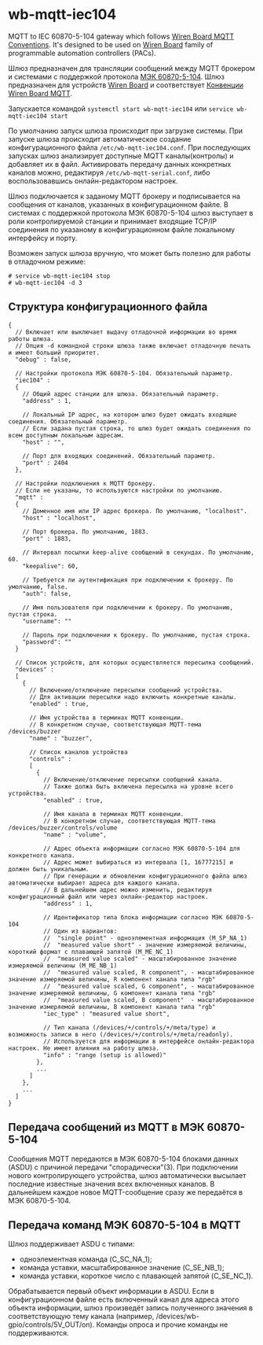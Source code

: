 # wb-mqtt-iec104
MQTT to IEC 60870-5-104 gateway which follows [Wiren Board MQTT Conventions](https://github.com/contactless/homeui/blob/master/conventions.md).
It's designed to be used on [Wiren Board](http://contactless.ru/en/) family of programmable automation controllers (PACs).

Шлюз предназначен для трансляции сообщений между MQTT брокером и системами с поддержкой протокола [МЭК 60870-5-104](https://ru.wikipedia.org/wiki/IEC_60870-5).
Шлюз предназначен для устройств [Wiren Board](http://contactless.ru/en/) и соответствует [Конвенции Wiren Board MQTT](https://github.com/contactless/homeui/blob/master/conventions.md).

Запускается командой `systemctl start wb-mqtt-iec104` или `service wb-mqtt-iec104 start`

По умолчанию запуск шлюза происходит при загрузке системы. При запуске шлюза происходит автоматическое создание конфигурационного файла `/etc/wb-mqtt-iec104.conf`. При последующих запусках шлюз анализирует доступные MQTT каналы(контролы) и добавляет их в файл. Активировать передачу данных конкретных каналов можно, редактируя `/etc/wb-mqtt-serial.conf`, либо воспользовавшись онлайн-редактором настроек.

Шлюз подключается к заданому MQTT брокеру и подписывается на сообщения от каналов, указанных в конфигурационном файле. В системах с поддержкой протокола МЭК 60870-5-104 шлюз выступает в роли контролируемой станции и принимает входящие TCP/IP соединения по указаному в конфигурационном файле локальному интерфейсу и порту.

Возможен запуск шлюза вручную, что может быть полезно для работы в отладочном режиме:
```
# service wb-mqtt-iec104 stop
# wb-mqtt-iec104 -d 3
```

Структура конфигурационного файла
---------------------------------
```
{
  // Включает или выключает выдачу отладочной информации во время работы шлюза.
  // Опция -d командной строки шлюза также включает отладочную печать и имеет больший приоритет.
  "debug" : false,

  // Настройки протокола МЭК 60870-5-104. Обязательный параметр.
  "iec104" :
  {
    // Общий адрес станции для шлюза. Обязательный параметр.
    "address" : 1,

    // Локальный IP адрес, на котором шлюз будет ожидать входящие соединения. Обязательный параметр.
    // Если задана пустая строка, то шлюз будет ожидать соединения по всем доступным локальным адресам.
    "host" : "",

    // Порт для входящих соединений. Обязательный параметр.
    "port" : 2404
  },

  // Настройки подключения к MQTT брокеру.
  // Если не указаны, то используются настройки по умолчанию.
  "mqtt" :
  {
    // Доменное имя или IP адрес брокера. По умолчанию, "localhost".
    "host" : "localhost",

    // Порт брокера. По умолчанию, 1883.
    "port" : 1883,

    // Интервал посылки keep-alive сообщений в секундах. По умолчанию, 60.
    "keepalive": 60,

    // Требуется ли аутентификация при подключении к брокеру. По умолчанию, false.
    "auth": false,

    // Имя пользователя при подключении к брокеру. По умолчанию, пустая строка.
    "username": ""

    // Пароль при подключении к брокеру. По умолчанию, пустая строка.
    "password": ""
  }

  // Список устройств, для которых осуществляется пересылка сообщений.
  "devices" :
  [
    {
      // Включение/отключение пересылки сообщений устройства.
      // Для активации пересылки надо включить конкретные каналы.
      "enabled" : true,
  
      // Имя устройства в терминах MQTT конвенции.
      // В конкретном случае, соответствующая MQTT-тема /devices/buzzer
      "name" : "buzzer",

      // Список каналов устройства
      "controls" :
      [
        {
          // Включение/отключение пересылки сообщений канала.
          // Также должа быть включена пересылка на уровне всего устройства.
          "enabled" : true,

          // Имя канала в терминах MQTT конвенции.
          // В конкретном случае, соответствующая MQTT-тема /devices/buzzer/controls/volume
          "name" : "volume",

          // Адрес объекта информации согласно МЭК 60870-5-104 для конкретного канала.
          // Адрес может выбираться из интервала [1, 16777215] и должен быть уникальным.
          // При генерации и обновлении конфигурационного файла шлюз автоматически выбирает адреса для каждого канала.
          // В дальнейшем адрес можно изменить, редактируя конфигурационный файл или через онлайн-редактор настроек.
          "address" : 1,

          // Идентификатор типа блока информации согласно МЭК 60870-5-104
          // Один из вариантов:
          //  "single point" - одноэлементная информация (М_SP_NA_1)
          //  "measured value short" - значение измеряемой величины, короткий формат с плавающей запятой (М_ME_NC_1)
          //  "measured value scaled" - масштабированное значение измеряемой величины (М_ME_NB_1)
          //  "measured value scaled, R component", - масштабированное значение измеряемой величины, R компонент канала типа "rgb"
          //  "measured value scaled, G component", - масштабированное значение измеряемой величины, G компонент канала типа "rgb"
          //  "measured value scaled, B component"  - масштабированное значение измеряемой величины, B компонент канала типа "rgb"
          "iec_type" : "measured value short",

          // Тип канала (/devices/+/controls/+/meta/type) и возможность записи в него (/devices/+/controls/+/meta/readonly).
          // Используется для информации в интерфейсе онлайн-редактора настроек. Не имеет влияния на работу шлюза.
          "info" : "range (setup is allowed)"
        },
        ...
      ]
    },
    ...
  ]
}
```

Передача сообщений из MQTT в МЭК 60870-5-104
--------------------------------------------
Сообщения MQTT передаются в МЭК 60870-5-104 блоками данных (ASDU) с причиной передачи "спорадически"(3). При подключении нового контролирующего устройства, шлюз автоматически высылает последние известные значения всех включенных каналов. В дальнейшем каждое новое MQTT-сообщение сразу же передаётся в МЭК 60870-5-104.

Передача команд МЭК 60870-5-104 в MQTT
--------------------------------------------
Шлюз поддерживает ASDU с типами:
- одноэлементная команда (C_SC_NA_1);
- команда уставки, масштабированное значение (C_SE_NB_1);
- команда уставки, короткое число с плавающей запятой (C_SE_NC_1).

Обрабатывается первый объект информации в ASDU. Если в конфигурационном файле есть включенный канал для адреса этого объекта информации, шлюз произведёт запись полученного значения в соответствующую тему канала (например, /devices/wb-gpio/controls/5V_OUT/on).
Команды опроса и прочие команды не поддерживаются.